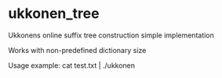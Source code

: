 ukkonen_tree
============

Ukkonens online suffix tree construction simple implementation

Works with non-predefined dictionary size

Usage example:
cat test.txt | ./ukkonen
